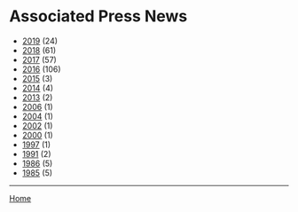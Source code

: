 # Associated Press News

  * [2019](./associated-press-news-2019.md/) (24)
  * [2018](./associated-press-news-2018.md/) (61)
  * [2017](./associated-press-news-2017.md/) (57)
  * [2016](./associated-press-news-2016.md/) (106)
  * [2015](./associated-press-news-2015.md/) (3)
  * [2014](./associated-press-news-2014.md/) (4)
  * [2013](./associated-press-news-2013.md/) (2)
  * [2006](./associated-press-news-2006.md/) (1)
  * [2004](./associated-press-news-2004.md/) (1)
  * [2002](./associated-press-news-2002.md/) (1)
  * [2000](./associated-press-news-2000.md/) (1)
  * [1997](./associated-press-news-1997.md/) (1)
  * [1991](./associated-press-news-1991.md/) (2)
  * [1986](./associated-press-news-1986.md/) (5)
  * [1985](./associated-press-news-1985.md/) (5)
----

[Home](../)
